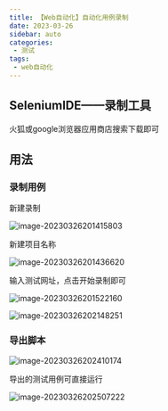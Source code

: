 ```yaml
---
title: 【Web自动化】自动化用例录制
date: 2023-03-26
sidebar: auto
categories:
 - 测试
tags:
 - web自动化
---
```


## SeleniumIDE——录制工具

火狐或google浏览器应用商店搜索下载即可

## 用法

### 录制用例

新建录制

![image-20230326201415803](http://cdn.cookcode.xyz/img/blog/image-20230326201415803.png)

新建项目名称

![image-20230326201436620](http://cdn.cookcode.xyz/img/blog/image-20230326201436620.png)

输入测试网址，点击开始录制即可

![image-20230326201522160](http://cdn.cookcode.xyz/img/blog/image-20230326201522160.png)

![image-20230326202148251](http://cdn.cookcode.xyz/img/blog/image-20230326202148251.png)

### 导出脚本

![image-20230326202410174](http://cdn.cookcode.xyz/img/blog/image-20230326202410174.png)

导出的测试用例可直接运行

![image-20230326202507222](http://cdn.cookcode.xyz/img/blog/image-20230326202507222.png)

